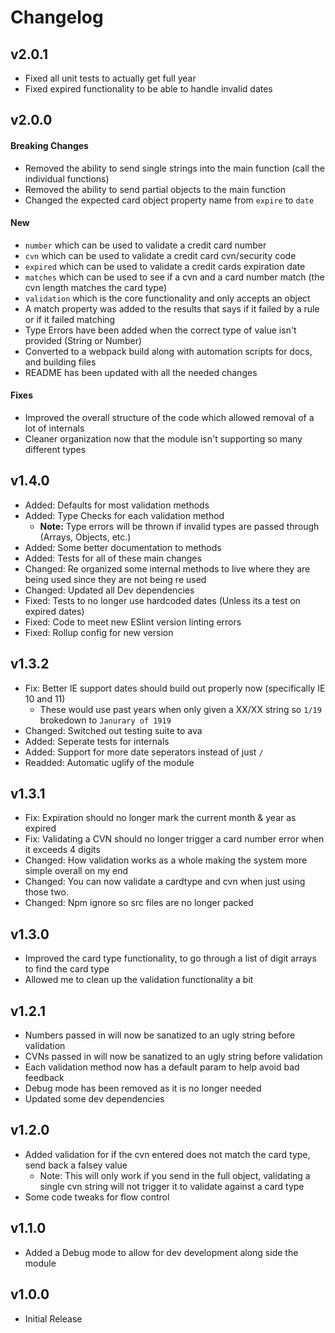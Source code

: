 # Changelog

## v2.0.1

- Fixed all unit tests to actually get full year
- Fixed expired functionality to be able to handle invalid dates

## v2.0.0

#### Breaking Changes

- Removed the ability to send single strings into the main function (call the individual functions)
- Removed the ability to send partial objects to the main function
- Changed the expected card object property name from `expire` to `date`

#### New

- `number` which can be used to validate a credit card number
- `cvn` which can be used to validate a credit card cvn/security code
- `expired` which can be used to validate a credit cards expiration date
- `matches` which can be used to see if a cvn and a card number match (the cvn length matches the card type)
- `validation` which is the core functionality and only accepts an object
- A match property was added to the results that says if it failed by a rule or if it failed matching
- Type Errors have been added when the correct type of value isn't provided (String or Number)
- Converted to a webpack build along with automation scripts for docs, and building files
- README has been updated with all the needed changes

#### Fixes

- Improved the overall structure of the code which allowed removal of a lot of internals
- Cleaner organization now that the module isn't supporting so many different types

## v1.4.0

- Added: Defaults for most validation methods
- Added: Type Checks for each validation method
   - **Note:** Type errors will be thrown if invalid types are passed through (Arrays, Objects, etc.)
- Added: Some better documentation to methods
- Added: Tests for all of these main changes
- Changed: Re organized some internal methods to live where they are being used since they are not being re used
- Changed: Updated all Dev dependencies
- Fixed: Tests to no longer use hardcoded dates (Unless its a test on expired dates)
- Fixed: Code to meet new ESlint version linting errors
- Fixed: Rollup config for new version


## v1.3.2

- Fix: Better IE support dates should build out properly now (specifically IE 10 and 11)
   - These would use past years when only given a XX/XX string so `1/19` brokedown to `Janurary of 1919`
- Changed: Switched out testing suite to ava
- Added: Seperate tests for internals
- Added: Support for more date seperators instead of just `/`
- Readded: Automatic uglify of the module

## v1.3.1

- Fix: Expiration should no longer mark the current month & year as expired
- Fix: Validating a CVN should no longer trigger a card number error when it exceeds 4 digits
- Changed: How validation works as a whole making the system more simple overall on my end
- Changed: You can now validate a cardtype and cvn when just using those two.
- Changed: Npm ignore so src files are no longer packed

## v1.3.0

- Improved the card type functionality, to go through a list of digit arrays to find the card type
- Allowed me to clean up the validation functionality a bit

## v1.2.1

- Numbers passed in will now be sanatized to an ugly string before validation
- CVNs passed in will now be sanatized to an ugly string before validation
- Each validation method now has a default param to help avoid bad feedback
- Debug mode has been removed as it is no longer needed
- Updated some dev dependencies

## v1.2.0

- Added validation for if the cvn entered does not match the card type, send back a falsey value
  - Note: This will only work if you send in the full object, validating a single cvn string will not trigger it to validate against a card type
- Some code tweaks for flow control

## v1.1.0

- Added a Debug mode to allow for dev development along side the module

## v1.0.0

- Initial Release
